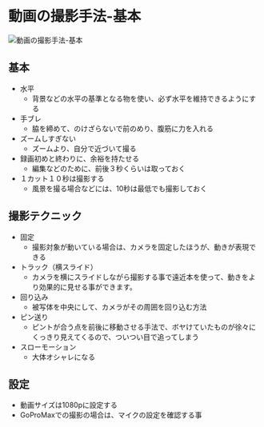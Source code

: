 # 動画の撮影手法-基本

![動画の撮影手法-基本](https://user-images.githubusercontent.com/35683987/87891137-e75e7b00-ca73-11ea-9672-d60f66cad8ea.png)

## 基本

- 水平
  - 背景などの水平の基準となる物を使い、必ず水平を維持できるようにする
- 手ブレ
  - 脇を締めて、のけざらないで前のめり、腹筋に力を入れる
- ズームしすぎない
  - ズームより、自分で近づいて撮る
- 録画初めと終わりに、余裕を持たせる
  - 編集などのために、前後３秒くらいは取っておく
- １カット１０秒は撮影する
  - 風景を撮る場合などには、10秒は最低でも撮影しておく



## 撮影テクニック

- 固定
  - 撮影対象が動いている場合は、カメラを固定したほうが、動きが表現できる
- トラック（横スライド）
  - カメラを横にスライドしながら撮影する事で遠近本を使って、動きをより効果的に見せる事ができます。
- 回り込み
  - 被写体を中央にして、カメラがその周囲を回り込む方法
- ピン送り
  - ピントが合う点を前後に移動させる手法で、ボヤけていたものが徐々にくっきり見えてくるので、ついつい目で追ってしまう
- スローモーション
  - 大体オシャレになる

## 設定
- 動画サイズは1080pに設定する
- GoProMaxでの撮影の場合は、マイクの設定を確認する事

